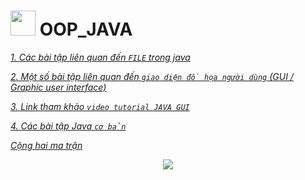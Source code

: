 # <img src="https://image.flaticon.com/icons/png/128/2721/2721670.png" width="40" height="40"> **OOP_JAVA**
[*1. Các bài tập liên quan đến `FILE` trong java*](https://github.com/NguyenHuuNhan1912/OOP_JAVA/tree/master/Java_Advanced/File_Java)

[*2. Một số bài tập liên quan đến `giao diện đồ họa người dùng` (GUI / Graphic user interface)*](https://github.com/NguyenHuuNhan1912/OOP_JAVA/tree/master/Java_Advanced/Java_GUI)

[*3. Link tham khảo `video tutorial JAVA GUI`*](https://www.youtube.com/watch?v=Kmgo00avvEw&t=14385s)

[*4. Các bài tập Java `cơ bản`*](https://github.com/NguyenHuuNhan1912/OOP_JAVA/tree/master/Java_Basic)

[*Cộng hai ma trận*](https://github.com/NguyenHuuNhan1912/OOP_JAVA/blob/master/Java_Basic/Sum_Matrix.java)
<p align = "center">
<img src="https://media.giphy.com/media/11Jhb25qh1nUAM/giphy.gif">
 <p>
